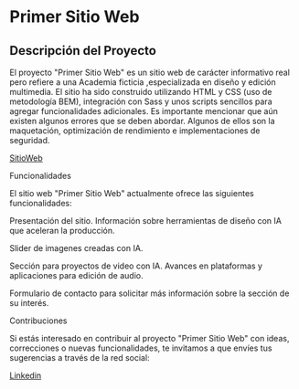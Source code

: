 # Primer Sitio Web
## Descripción del Proyecto
El proyecto "Primer Sitio Web" es un sitio web de carácter informativo real pero refiere a una Academia ficticia ,especializada en diseño y edición multimedia. 
El sitio ha sido construido utilizando HTML y CSS (uso de metodología BEM), integración con Sass y unos scripts sencillos para agregar funcionalidades adicionales.
Es importante mencionar que aún existen algunos errores que se deben abordar. Algunos de ellos son la maquetación, optimización de rendimiento e implementaciones de seguridad.

[SitioWeb](https://crysg011.github.io/SitioWeb/) 

Funcionalidades

El sitio web "Primer Sitio Web" actualmente ofrece las siguientes funcionalidades:

Presentación del sitio.
Información sobre herramientas de diseño con IA que aceleran la producción.

Slider de imagenes creadas con IA.

Sección para proyectos de video con IA.
Avances en plataformas y aplicaciones para edición de audio.

Formulario de contacto para solicitar más información sobre la sección de su interés.

Contribuciones
<p>Si estás interesado en contribuir al proyecto "Primer Sitio Web" con ideas, correcciones o nuevas funcionalidades, te invitamos a que envíes tus sugerencias a través de la red social: </p>

[Linkedin](https://www.linkedin.com/in/crystina-g-cristina-gonzalez-9337b0233/)
